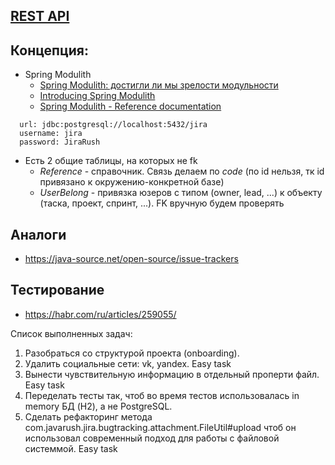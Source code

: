 ## [REST API](http://localhost:8080/doc)

## Концепция:

- Spring Modulith
    - [Spring Modulith: достигли ли мы зрелости модульности](https://habr.com/ru/post/701984/)
    - [Introducing Spring Modulith](https://spring.io/blog/2022/10/21/introducing-spring-modulith)
    - [Spring Modulith - Reference documentation](https://docs.spring.io/spring-modulith/docs/current-SNAPSHOT/reference/html/)

```
  url: jdbc:postgresql://localhost:5432/jira
  username: jira
  password: JiraRush
```

- Есть 2 общие таблицы, на которых не fk
    - _Reference_ - справочник. Связь делаем по _code_ (по id нельзя, тк id привязано к окружению-конкретной базе)
    - _UserBelong_ - привязка юзеров с типом (owner, lead, ...) к объекту (таска, проект, спринт, ...). FK вручную будем
      проверять

## Аналоги

- https://java-source.net/open-source/issue-trackers

## Тестирование

- https://habr.com/ru/articles/259055/

Список выполненных задач:
1. Разобраться со структурой проекта (onboarding).
2. Удалить социальные сети: vk, yandex. Easy task
3. Вынести чувствительную информацию в отдельный проперти файл. Easy task
4. Переделать тесты так, чтоб во время тестов использовалась in memory БД (H2), а не PostgreSQL.
6. Сделать рефакторинг метода com.javarush.jira.bugtracking.attachment.FileUtil#upload чтоб он использовал современный подход для работы с файловой системмой. Easy task
